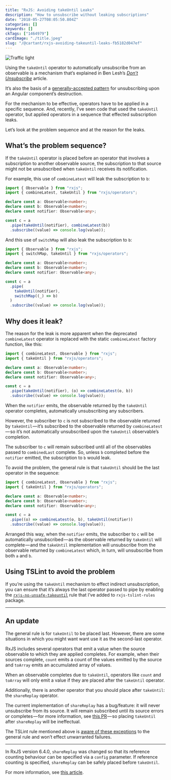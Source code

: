 ```yaml
---
title: "RxJS: Avoiding takeUntil Leaks"
description: "How to unsubscribe without leaking subscriptions"
date: "2018-05-27T08:05:50.804Z"
categories: []
keywords: []
ckTags: ["1464979"]
cardImage: "./title.jpeg"
slug: "/@cartant/rxjs-avoiding-takeuntil-leaks-fb5182d047ef"
---
```


![Traffic light](title.jpeg "Photo by Tim Gouw on Unsplash")

Using the `takeUntil` operator to automatically unsubscribe from an observable is a mechanism that’s explained in Ben Lesh’s [_Don’t Unsubscribe_](https://medium.com/@benlesh/rxjs-dont-unsubscribe-6753ed4fda87) article.

It’s also the basis of a [generally-accepted pattern](https://stackoverflow.com/a/41177163/6680611) for unsubscribing upon an Angular component’s destruction.

For the mechanism to be effective, operators have to be applied in a specific sequence. And, recently, I’ve seen code that used the `takeUntil` operator, but applied operators in a sequence that effected subscription leaks.

Let’s look at the problem sequence and at the reason for the leaks.

## What’s the problem sequence?

If the `takeUntil` operator is placed before an operator that involves a subscription to another observable source, the subscription to that source might not be unsubscribed when `takeUntil` receives its notification.

For example, this use of `combineLatest` will leak the subscription to `b`:

```ts
import { Observable } from "rxjs";
import { combineLatest, takeUntil } from "rxjs/operators";

declare const a: Observable<number>;
declare const b: Observable<number>;
declare const notifier: Observable<any>;

const c = a
  .pipe(takeUntil(notifier), combineLatest(b))
  .subscribe((value) => console.log(value));
```

And this use of `switchMap` will also leak the subscription to `b`:

```ts
import { Observable } from "rxjs";
import { switchMap, takeUntil } from "rxjs/operators";

declare const a: Observable<number>;
declare const b: Observable<number>;
declare const notifier: Observable<any>;

const c = a
  .pipe(
    takeUntil(notifier),
    switchMap((_) => b)
  )
  .subscribe((value) => console.log(value));
```

## Why does it leak?

The reason for the leak is more apparent when the deprecated `combineLatest` operator is replaced with the static `combineLatest` factory function, like this:

```ts
import { combineLatest, Observable } from "rxjs";
import { takeUntil } from "rxjs/operators";

declare const a: Observable<number>;
declare const b: Observable<number>;
declare const notifier: Observable<any>;

const c = a
  .pipe(takeUntil(notifier), (o) => combineLatest(o, b))
  .subscribe((value) => console.log(value));
```

When the `notifier` emits, the observable returned by the `takeUntil` operator completes, automatically unsubscribing any subscribers.

However, the subscriber to `c` is not subscribed to the observable returned by `takeUntil` — it’s subscribed to the observable returned by `combineLatest` — so it’s not automatically unsubscribed upon the `takeUntil` observable’s completion.

The subscriber to `c` will remain subscribed until all of the observables passed to `combinedLast` complete. So, unless `b` completed before the `notifier` emitted, the subscription to `b` would leak.

To avoid the problem, the general rule is that `takeUntil` should be the last operator in the sequence:

```ts
import { combineLatest, Observable } from "rxjs";
import { takeUntil } from "rxjs/operators";

declare const a: Observable<number>;
declare const b: Observable<number>;
declare const notifier: Observable<any>;

const c = a
  .pipe((o) => combineLatest(o, b), takeUntil(notifier))
  .subscribe((value) => console.log(value));
```

Arranged this way, when the `notifier` emits, the subscriber to `c` will be automatically unsubscribed — as the observable returned by `takeUntil` will complete — and the `takeUntil` implementation will unsubscribe from the observable returned by `combineLatest` which, in turn, will unsubscribe from both `a` and `b`.

## Using TSLint to avoid the problem

If you’re using the `takeUntil` mechanism to effect indirect unsubscription, you can ensure that it’s always the last operator passed to pipe by enabling the [`rxjs-no-unsafe-takeuntil`](https://github.com/cartant/rxjs-tslint-rules#rules) rule that I’ve added to `rxjs-tslint-rules` package.

---

## An update

The general rule is for `takeUntil` to be placed last. However, there are some situations in which you might want want use it as the second-last operator.

RxJS includes several operators that emit a value when the source observable to which they are applied completes. For example, when their sources complete, `count` emits a count of the values emitted by the source and `toArray` emits an accumulated array of values.

When an observable completes due to `takeUntil`, operators like `count` and `toArray` will only emit a value if they are placed after the `takeUntil` operator.

Additionally, there is another operator that you should place after `takeUntil`: the `shareReplay` operator.

The current implementation of `shareReplay` has a bug/feature: it will never unsubscribe from its source. It will remain subscribed until its source errors or completes — for more information, see [this PR](https://github.com/ReactiveX/rxjs/pull/4059) — so placing `takeUntil` after `shareReplay` will be ineffectual.

The TSLint rule mentioned above is [aware of these exceptions](https://github.com/cartant/rxjs-tslint-rules/blob/v4.14.2/source/rules/rxjsNoUnsafeTakeuntilRule.ts#L41-L62) to the general rule and won’t effect unwarranted failures.

---

In RxJS version 6.4.0, `shareReplay` was changed so that its reference counting behaviour can be specified via a `config` parameter. If reference counting is specified, `shareReplay` can be safely placed before `takeUntil`.

For more information, see [this article](/whats-changed-with-sharereplay/).

